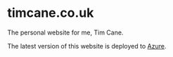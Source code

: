 # timcane.co.uk

The personal website for me, Tim Cane.

The latest version of this website is deployed to [Azure](https://lemon-grass-00fe6b403.azurestaticapps.net).
